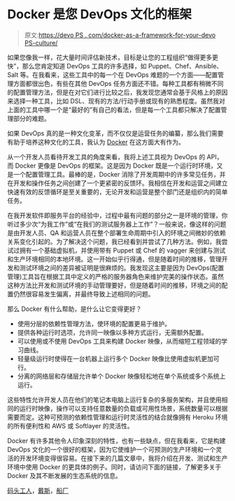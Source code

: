 # Docker 是您 DevOps 文化的框架

> 原文:[https://devo PS . com/docker-as-a-framework-for-your-devo PS-culture/](https://devops.com/docker-as-a-framework-for-your-devops-culture/)

如果您像我一样，花大量时间评估新技术，目标是让您的工程组织“做得更多更快”，那么您肯定知道 DevOps 工具的许多选择，如 Puppet、Chef、Ansible、Salt 等。在我看来，这些工具中的每一个在 DevOps 难题的一个方面——配置管理方面都很出色，有些在其他 DevOps 任务方面还不错。每种工具都有稍微不同的配置管理方法，但是在对它们进行比较之后，我发现您通常会基于风格上的原因来选择一种工具，比如 DSL、现有的方法/行动手册或现有的熟悉程度。虽然我对上面的工具中哪一个是“最好的”有自己的看法，但是每一个工具都只解决了配置管理部分的难题。

如果 DevOps 真的是一种文化变革，而不仅仅是运营任务的编纂，那么我们需要有助于培养这种文化的工具，我认为 [Docker](https://www.docker.com) 在这方面大有作为。

从一个开发人员看待开发工具的角度来看，我将上述工具视为 DevOps 的 API，而 Docker 更像是 DevOps 的框架。这是因为 Docker 既是一个运行时环境，又是一个配置管理工具。最棒的是，Docker 消除了开发周期中的许多常见任务，并在开发和操作任务之间创建了一个更紧密的反馈环。我相信在开发和运营之间建立快速有效的反馈循环是至关重要的，无论开发和运营是整个部门还是组织内的简单任务。

在我开发软件即服务平台的经验中，过程中最有问题的部分之一是环境的管理，你听过多少次“为我工作”或“在我们的测试服务器上工作”？一般来说，像这样的问题是由开发人员、QA 和运营人员在整个部署生命周期中引入的环境之间微妙的依赖关系变化引起的。为了解决这个问题，我已经看到并尝试了几种方法。例如，我尝试过拥有一个基础虚拟机，并使用带有 Puppet 或 Chef 的 vagger 来创建与测试和生产环境相同的本地环境。这一开始似乎行得通，但是随着时间的推移，管理开发和测试环境之间的差异被证明是很麻烦的。我发现这主要是因为 DevOps(配置管理)工具旨在根据工具中定义的严格的服务器角色来维护完美的操作状态。虽然这种方法比开发和测试环境的手动管理要好，但是随着时间的推移，环境之间的配置仍然很容易发生偏离，并最终导致上述相同的问题。

那么 Docker 有什么帮助，是什么让它变得更好？

*   使用分层的依赖性管理方法，使环境的配置更易于维护。
*   提供各种运行时选项，允许同一映像以多种方式运行，无需额外配置。
*   可以使用或不使用 DevOps 工具来构建 Docker 映像，从而缩短工程领域的学习曲线。
*   轻量级运行时使得在一台机器上运行多个 Docker 映像比使用虚拟机更加可行。
*   分离的网络层和存储层允许单个 Docker 映像轻松地在单个系统或多个系统上运行。

这些特性允许开发人员在他们的笔记本电脑上运行复杂的多服务架构，并且使用相同的运行时映像，操作可以支持任意数量的负载或可用性场景，系统数量可以根据需要而定。这种可预测的依赖性管理和运行时灵活性的结合就像拥有 Heroku 环境的所有便利性和 AWS 或 Softlayer 的灵活性。

Docker 有许多其他令人印象深刻的特性，也有一些缺点，但在我看来，它是构建 DevOps 文化的一个很好的框架，因为它使维护一个可预测的生产环境和一个灵活的开发环境变得很容易。在接下来的几篇文章中，我将介绍在开发、测试和生产环境中使用 Docker 的更具体的例子。同时，请访问下面的链接，了解更多关于 Docker 及其不断发展的生态系统的信息。

[码头工人](https://www.docker.io/)，[戴斯](http://deis.io/)，[船厂](http://shipyard-project.com/)